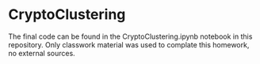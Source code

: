 # CryptoClustering

The final code can be found in the CryptoClustering.ipynb notebook in this repository. 
Only classwork material was used to complate this homework, no external sources.
